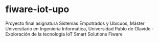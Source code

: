 # fiware-iot-upo
Proyecto final asignatura Sistemas Empotrados y Ubícuos, Máster Universitario en Ingeniería Informática, Universidad Pablo de Olavide - Exploración de la tecnología IoT Smart Solutions Fiware
